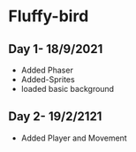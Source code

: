 # Fluffy-bird

## Day 1- 18/9/2021
- Added Phaser
- Added-Sprites
- loaded basic background

## Day 2- 19/2/2121
- Added Player and Movement